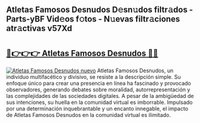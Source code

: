 ## Atletas Famosos Desnudos D𝚎sn𝚞dos filtr𝚊dos - Parts-yBF Vid𝚎os f𝚘tos - N𝚞evas filtr𝚊ciones atr𝚊ctivas v57Xd

# <h2><a href="http://mb8dne.tromn.icu/?c=Atletas+Famosos+Desnudos">🔗👉👉👉 Atletas Famosos Desnudos 🔗🔗</a></h2>

[![Atletas Famosos Desnudos nuevo](https://i.imgur.com/pEAQMta.gif)](http://mb8dne.tromn.icu/?c=Atletas+Famosos+Desnudos)
Atletas Famosos Desnudos, un individuo multifacético y divisivo, se resiste a la descripción simple. Su enfoque único para crear una presencia en línea ha fascinado y provocado observadores, generando debates sobre moralidad, autorrepresentación y las complejidades de las sociedades digitales. A pesar de la ambigüedad de sus intenciones, su huella en la comunidad virtual es imborrable. Impulsado por una determinación inquebrantable y un encanto innegable, el impacto de Atletas Famosos Desnudos en la comunidad virtual es ilimitado.
